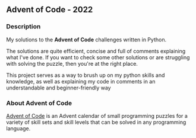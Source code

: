 ## Advent of Code - 2022

### Description
My solutions to the **Advent of Code** challenges written in Python. 

The solutions are quite efficient, concise and full of comments explaining what I've done. If you want to check
some other solutions or are struggling with solving the puzzle, then you're at the right place.


This project serves as a way to brush up on my python skills and knowledge, as well as explaining my code in comments
in an understandable and beginner-friendly way

### About Advent of Code
[Advent of Code](https://adventofcode.com) is an Advent calendar of small programming puzzles for a variety of skill 
sets and skill levels that can be solved in any programming language.